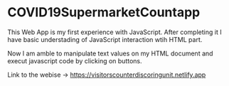 # COVID19SupermarketCountapp

This Web App is my first experience with JavaScript. 
After completing it I have basic understading of JavaScript interaction wtih HTML part.

Now I am amble to manipulate text values on my HTML document and execut javascript code by clicking on buttons.

Link to the webise -> https://visitorscounterdiscoringunit.netlify.app
